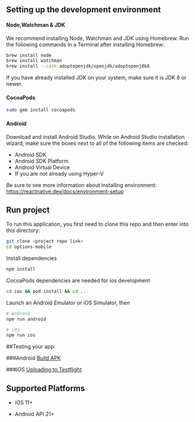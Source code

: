 ## Setting up the development environment

#### Node,Watchman & JDK
We recommend installing Node, Watchman and JDK using Homebrew.
Run the following commands in a Terminal after installing Homebrew:
```bash
brew install node
brew install watchman
brew install --cask adoptopenjdk/openjdk/adoptopenjdk8
```
If you have already installed JDK on your system, make sure it is JDK 8 or newer.

#### CocoaPods
```bash
sudo gem install cocoapods
```

#### Android
Download and install Android Studio.
While on Android Studio installation wizard,
make sure the boxes next to all of the following items are checked:
- Android SDK
- Android SDK Platform
- Android Virtual Device
- If you are not already using Hyper-V

Be sure to see more information about installing environment: https://reactnative.dev/docs/environment-setup



## Run project

To run this application, you first need to clone this repo and then enter into this directory:

```bash
git clone <project repo link>
cd options-mobile
```

Install dependencies
```bash
npm install
```

CocoaPods dependencies are needed for ios development
```bash
cd ios && pod install && cd ..
```

Launch an Android Emulator or iOS Simulator, then
```bash
# Android
npm run android

# iOS
npm run ios
```

##Testing your app:

###Android
[Build APK](./docs/BuildAPK.md)<br/>

###IOS
[Uploading to Testflight](./docs/UploadToTestFlight.md)

## Supported Platforms
- iOS 11+

- Android API 21+
